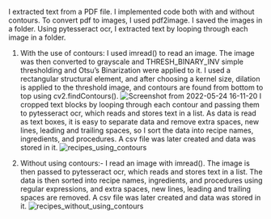 I extracted text from a PDF file. I implemented code both with and without contours.
To convert pdf to images, I used pdf2image. I saved the images in a folder. Using pytesseract ocr, I extracted text by looping through each image in a folder.

1) With the use of contours:
   I used imread() to read an image. The image was then converted to grayscale and THRESH_BINARY_INV simple thresholding and Otsu’s Binarization were applied to it. 
   I used a rectangular structural element, and after choosing a kernel size, dilation is applied to the threshold image, and contours are found from bottom to top using cv2.findContours(). 
   ![Screenshot from 2022-05-24 16-11-20](https://user-images.githubusercontent.com/99475439/170015254-a17a3086-8b53-4897-98a2-085414ad330b.png)
   I cropped text blocks by looping through each contour and passing them to pytesseract ocr, which reads and stores text in a list.
   As data is read as text boxes, it is easy to separate data and remove extra spaces, new lines, leading and trailing spaces, so I sort the data into recipe names, ingredients, and procedures.
   A csv file was later created and data was stored in it.
   ![recipes_using_contours](https://user-images.githubusercontent.com/99475439/170016807-08ed1a1a-1d7c-4b32-afdc-3e01908823a1.png)

2) Without using contours:-
   I read an image with imread(). The image is then passed to pytesseract ocr, which reads and stores text in a list.
   The data is then sorted into recipe names, ingredients, and procedures using regular expressions, and extra spaces, new lines, leading and trailing spaces are removed.
   A csv file was later created and data was stored in it.
   ![recipes_without_using_contours](https://user-images.githubusercontent.com/99475439/170017019-7295fdaf-e276-419f-be1b-a307aaad7bd2.png)
